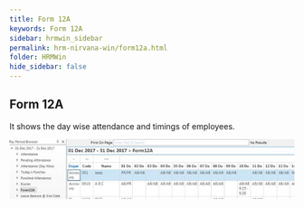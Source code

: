 ```yaml
---
title: Form 12A
keywords: Form 12A
sidebar: hrmwin_sidebar
permalink: hrm-nirvana-win/form12a.html
folder: HRMWin   
hide_sidebar: false
---
```


## Form 12A

It shows the day wise attendance and timings of employees.


![](/images/form12a.jpg)
